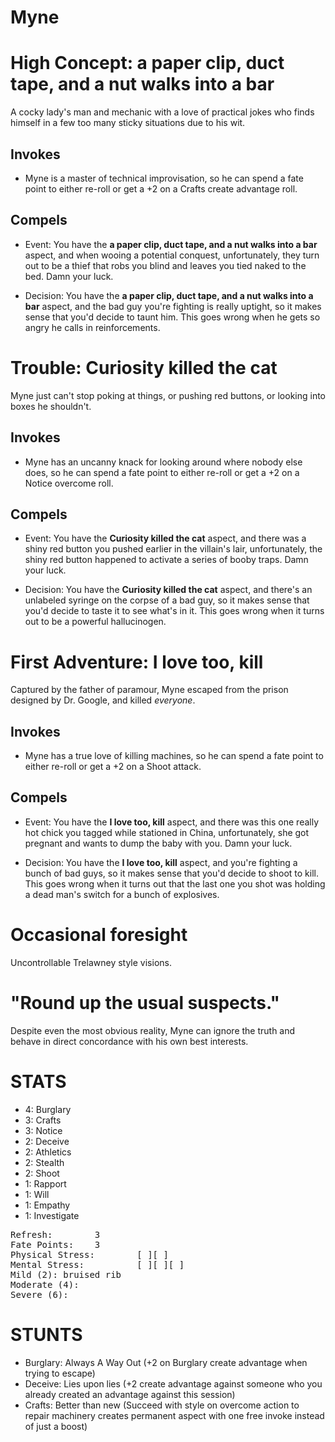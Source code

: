 # Myne

# High Concept: a paper clip, duct tape, and a nut walks into a bar

A cocky lady's man and mechanic with a love of practical jokes who finds himself in a few too many sticky situations due to his wit.

## Invokes

* Myne is a master of technical improvisation, so he can spend a fate point to either re-roll or get a +2 on a Crafts create advantage roll.

## Compels

* Event: You have the **a paper clip, duct tape, and a nut walks into a bar** aspect, and when wooing a potential conquest, unfortunately, they turn out to be a thief that robs you blind and leaves you tied naked to the bed.  Damn your luck.

* Decision: You have the **a paper clip, duct tape, and a nut walks into a bar** aspect, and the bad guy you're fighting is really uptight, so it makes sense that you'd decide to taunt him.  This goes wrong when he gets so angry he calls in reinforcements.

# Trouble: Curiosity killed the cat

Myne just can't stop poking at things, or pushing red buttons, or looking into boxes he shouldn't.

## Invokes

* Myne has an uncanny knack for looking around where nobody else does, so he can spend a fate point to either re-roll or get a +2 on a Notice overcome roll.

## Compels

* Event: You have the **Curiosity killed the cat** aspect, and there was a shiny red button you pushed earlier in the villain's lair, unfortunately, the shiny red button happened to activate a series of booby traps.  Damn your luck.

* Decision: You have the **Curiosity killed the cat** aspect, and there's an unlabeled syringe on the corpse of a bad guy, so it makes sense that you'd decide to taste it to see what's in it.  This goes wrong when it turns out to be a powerful hallucinogen.

# First Adventure: I love too, kill

Captured by the father of paramour, Myne escaped from the prison designed by Dr. Google, and killed *everyone*.

## Invokes

* Myne has a true love of killing machines, so he can spend a fate point to either re-roll or get a +2 on a Shoot attack.

## Compels

* Event: You have the **I love too, kill** aspect, and there was this one really hot chick you tagged while stationed in China, unfortunately, she got pregnant and wants to dump the baby with you.  Damn your luck.

* Decision: You have the **I love too, kill** aspect, and you're fighting a bunch of bad guys, so it makes sense that you'd decide to shoot to kill.  This goes wrong when it turns out that the last one you shot was holding a dead man's switch for a bunch of explosives.

# Occasional foresight

Uncontrollable Trelawney style visions.

# "Round up the usual suspects."

Despite even the most obvious reality, Myne can ignore the truth and behave in direct concordance with his own best interests.

# STATS

* 4: Burglary
* 3: Crafts
* 3: Notice
* 2: Deceive
* 2: Athletics
* 2: Stealth
* 2: Shoot
* 1: Rapport
* 1: Will
* 1: Empathy
* 1: Investigate

<pre>
Refresh: 		3
Fate Points: 	3
Physical Stress: 		[ ][ ]
Mental Stress: 			[ ][ ][ ]
Mild (2): bruised rib
Moderate (4): 
Severe (6):
</pre>

# STUNTS

* Burglary: Always A Way Out (+2 on Burglary create advantage when trying to escape)
* Deceive: Lies upon lies (+2 create advantage against someone who you already created an advantage against this session)
* Crafts: Better than new (Succeed with style on overcome action to repair machinery creates permanent aspect with one free invoke instead of just a boost)